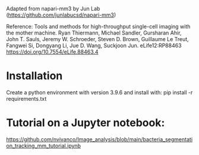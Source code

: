 Adapted from napari-mm3 by Jun Lab (https://github.com/junlabucsd/napari-mm3)

Reference: Tools and methods for high-throughput single-cell imaging with the mother machine. Ryan Thiermann, Michael Sandler, Gursharan Ahir, John T. Sauls, Jeremy W. Schroeder, Steven D. Brown, Guillaume Le Treut, Fangwei Si, Dongyang Li, Jue D. Wang, Suckjoon Jun. eLife12:RP88463 https://doi.org/10.7554/eLife.88463.4

# Installation 
Create a python environment with version 3.9.6 and install with:
pip install -r requirements.txt

# Tutorial on a Jupyter notebook: 
https://github.com/nvivanco/Image_analysis/blob/main/bacteria_segmentation_tracking_mm_tutorial.ipynb
